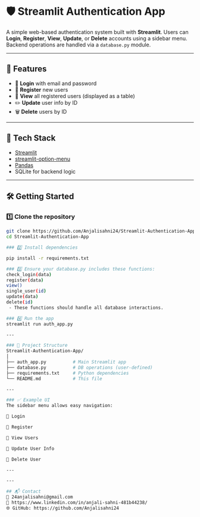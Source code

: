 # 🛡️ Streamlit Authentication App

A simple web-based authentication system built with **Streamlit**. Users can **Login**, **Register**, **View**, **Update**, or **Delete** accounts using a sidebar menu. Backend operations are handled via a `database.py` module.

---

## 📸 Features

- 🔐 **Login** with email and password
- 📝 **Register** new users
- 📄 **View** all registered users (displayed as a table)
- ✏️ **Update** user info by ID
- 🗑️ **Delete** users by ID

---

## 🧠 Tech Stack

- [Streamlit](https://streamlit.io/)
- [streamlit-option-menu](https://github.com/victoryhb/streamlit-option-menu)
- [Pandas](https://pandas.pydata.org/)
- SQLite for backend logic

---

## 🛠️ Getting Started

### 1️⃣ Clone the repository

```bash
git clone https://github.com/Anjalisahni24/Streamlit-Authentication-App.git
cd Streamlit-Authentication-App

### 2️⃣ Install dependencies

pip install -r requirements.txt

### 3️⃣ Ensure your database.py includes these functions:
check_login(data)
register(data)
view()
single_user(id)
update(data)
delete(id)
 - These functions should handle all database interactions.

### 4️⃣ Run the app
streamlit run auth_app.py

---

### 📂 Project Structure
Streamlit-Authentication-App/
│
├── auth_app.py          # Main Streamlit app
├── database.py          # DB operations (user-defined)
├── requirements.txt     # Python dependencies
└── README.md            # This file

---

### ✅ Example UI
The sidebar menu allows easy navigation:

🔹 Login

🔹 Register

🔹 View Users

🔹 Update User Info

🔹 Delete User

---

---

## 📬 Contact
📧 24anjalisahni@gmail.com
🔗 https://www.linkedin.com/in/anjali-sahni-481b44238/
🌐 GitHub: https://github.com/Anjalisahni24
